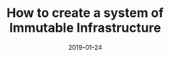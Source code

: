 ---
date: 2019-01-24
tags: post
name: Aberdeen Developers .Net User Group
url: http://www.aberdeendevelopers.co.uk/
type: meetup
title: How to create a system of Immutable Infrastructure
slides_url: 
recording_url: 
city: Aberdeen
country: United Kingdom
country_code: UK
language: English
---